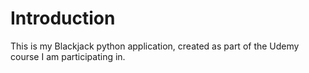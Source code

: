 # Introduction

This is my Blackjack python application, created as part of the Udemy course I am participating in.


